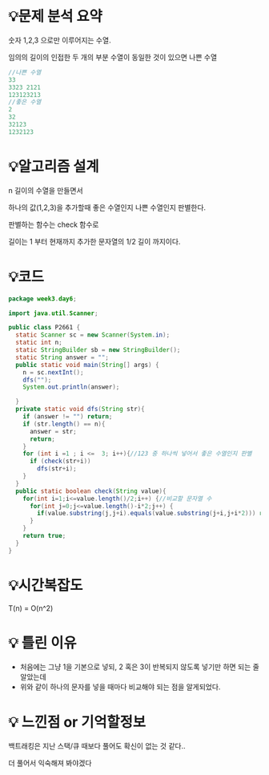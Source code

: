 # 💡**문제 분석 요약**

숫자 1,2,3 으로만 이루어지는 수열.

임의의 길이의 인접한 두 개의 부분 수열이 동일한 것이 있으면 나쁜 수열

```c
//나쁜 수열
33
3323 2121
123123213
//좋은 수열
2
32
32123
1232123
```

# 💡**알고리즘 설계**

n 길이의 수열을 만들면서

하나의 값(1,2,3)을 추가할때 좋은 수열인지 나쁜 수열인지 판별한다.

판별하는 함수는 check 함수로

길이는 1 부터 현재까지 추가한 문자열의 1/2 길이 까지이다.

# 💡코드

```java
package week3.day6;

import java.util.Scanner;

public class P2661 {
  static Scanner sc = new Scanner(System.in);
  static int n;
  static StringBuilder sb = new StringBuilder();
  static String answer = "";
  public static void main(String[] args) {
    n = sc.nextInt();
    dfs("");
    System.out.println(answer);

  }
  private static void dfs(String str){
    if (answer != "") return;
    if (str.length() == n){
      answer = str;
      return;
    }
    for (int i =1 ; i <=  3; i++){//123 중 하나씩 넣어서 좋은 수열인지 판별
      if (check(str+i))
        dfs(str+i);
    }
  }
  public static boolean check(String value){
    for(int i=1;i<=value.length()/2;i++) {//비교할 문자열 수
      for(int j=0;j<=value.length()-i*2;j++) {
        if(value.substring(j,j+i).equals(value.substring(j+i,j+i*2))) return false;
      }
    }
    return true;
  }
}

```

# 💡시간복잡도

T(n) = O(n^2)

# 💡 틀린 이유

- 처음에는 그냥 1을 기본으로 넣되, 2 혹은 3이 반복되지 않도록 넣기만 하면 되는 줄 알았는데
- 위와 같이 하나의 문자를 넣을 때마다 비교해야 되는 점을 알게되었다.

# 💡 느낀점 or 기억할정보

백트래킹은 지난 스택/큐 때보다 풀어도 확신이 없는 것 같다..

더 풀어서 익숙해져 봐야겠다